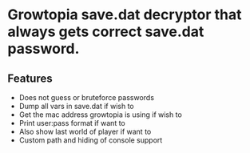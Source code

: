 # Growtopia save.dat decryptor that always gets correct save.dat password.

## Features
* Does not guess or bruteforce passwords
* Dump all vars in save.dat if wish to
* Get the mac address growtopia is using if wish to
* Print user:pass format if want to
* Also show last world of player if want to
* Custom path and hiding of console support
